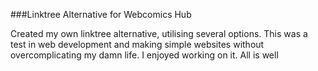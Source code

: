 ###Linktree Alternative for Webcomics Hub

Created my own linktree alternative, utilising several options. This was a test in web development and making simple websites without overcomplicating my damn life. I enjoyed working on it. All is well
